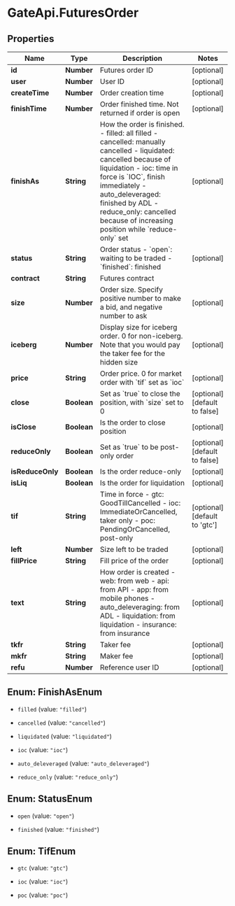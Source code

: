 # GateApi.FuturesOrder

## Properties
Name | Type | Description | Notes
------------ | ------------- | ------------- | -------------
**id** | **Number** | Futures order ID | [optional] 
**user** | **Number** | User ID | [optional] 
**createTime** | **Number** | Order creation time | [optional] 
**finishTime** | **Number** | Order finished time. Not returned if order is open | [optional] 
**finishAs** | **String** | How the order is finished.  - filled: all filled - cancelled: manually cancelled - liquidated: cancelled because of liquidation - ioc: time in force is &#x60;IOC&#x60;, finish immediately - auto_deleveraged: finished by ADL - reduce_only: cancelled because of increasing position while &#x60;reduce-only&#x60; set | [optional] 
**status** | **String** | Order status  - &#x60;open&#x60;: waiting to be traded - &#x60;finished&#x60;: finished | [optional] 
**contract** | **String** | Futures contract | 
**size** | **Number** | Order size. Specify positive number to make a bid, and negative number to ask | [optional] 
**iceberg** | **Number** | Display size for iceberg order. 0 for non-iceberg. Note that you would pay the taker fee for the hidden size | [optional] 
**price** | **String** | Order price. 0 for market order with &#x60;tif&#x60; set as &#x60;ioc&#x60; | [optional] 
**close** | **Boolean** | Set as &#x60;true&#x60; to close the position, with &#x60;size&#x60; set to 0 | [optional] [default to false]
**isClose** | **Boolean** | Is the order to close position | [optional] 
**reduceOnly** | **Boolean** | Set as &#x60;true&#x60; to be post-only order | [optional] [default to false]
**isReduceOnly** | **Boolean** | Is the order reduce-only | [optional] 
**isLiq** | **Boolean** | Is the order for liquidation | [optional] 
**tif** | **String** | Time in force  - gtc: GoodTillCancelled - ioc: ImmediateOrCancelled, taker only - poc: PendingOrCancelled, post-only | [optional] [default to &#39;gtc&#39;]
**left** | **Number** | Size left to be traded | [optional] 
**fillPrice** | **String** | Fill price of the order | [optional] 
**text** | **String** | How order is created  - web: from web - api: from API - app: from mobile phones - auto_deleveraging: from ADL - liquidation: from liquidation - insurance: from insurance  | [optional] 
**tkfr** | **String** | Taker fee | [optional] 
**mkfr** | **String** | Maker fee | [optional] 
**refu** | **Number** | Reference user ID | [optional] 


<a name="FinishAsEnum"></a>
## Enum: FinishAsEnum


* `filled` (value: `"filled"`)

* `cancelled` (value: `"cancelled"`)

* `liquidated` (value: `"liquidated"`)

* `ioc` (value: `"ioc"`)

* `auto_deleveraged` (value: `"auto_deleveraged"`)

* `reduce_only` (value: `"reduce_only"`)




<a name="StatusEnum"></a>
## Enum: StatusEnum


* `open` (value: `"open"`)

* `finished` (value: `"finished"`)




<a name="TifEnum"></a>
## Enum: TifEnum


* `gtc` (value: `"gtc"`)

* `ioc` (value: `"ioc"`)

* `poc` (value: `"poc"`)




